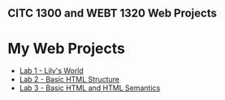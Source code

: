 ## CITC 1300 and WEBT 1320 Web Projects
<h1>My Web Projects</h1>

<ul>
    <li><a href="Lab%201/index.html">Lab 1 - Lily's World</a></li>
    <li><a href="Lab%202/Index.html">Lab 2 - Basic HTML Structure</a></li>
    <li><a href="lab%203/index.html">Lab 3 - Basic HTML and HTML Semantics</a></li>
</ul>


